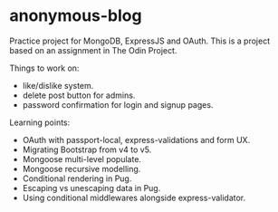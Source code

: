 # anonymous-blog

Practice project for MongoDB, ExpressJS and OAuth. This is a project based on an assignment in The Odin Project.

Things to work on:

- like/dislike system.
- delete post button for admins.
- password confirmation for login and signup pages.

Learning points:

- OAuth with passport-local, express-validations and form UX.
- Migrating Bootstrap from v4 to v5.
- Mongoose multi-level populate.
- Mongoose recursive modelling.
- Conditional rendering in Pug.
- Escaping vs unescaping data in Pug.
- Using conditional middlewares alongside express-validator.
